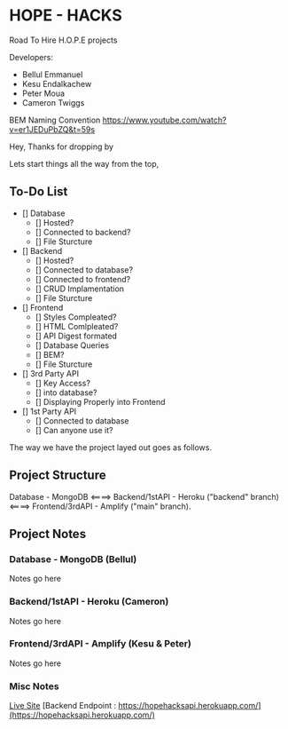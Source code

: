 # HOPE - HACKS
Road To Hire H.O.P.E projects

Developers: 

- Bellul Emmanuel
- Kesu Endalkachew
- Peter Moua
- Cameron Twiggs


BEM Naming Convention
https://www.youtube.com/watch?v=er1JEDuPbZQ&t=59s


Hey, Thanks for dropping by

Lets start things all the way from the top, 

## To-Do List

- [] Database
    - [] Hosted?
    - [] Connected to backend?
    - [] File Sturcture
- [] Backend
    - [] Hosted?
    - [] Connected to database?
    - [] Connected to frontend?
    - [] CRUD Implamentation
    - [] File Sturcture
- [] Frontend
    - [] Styles Compleated?
    - [] HTML Comlpleated?
    - [] API Digest formated
    - [] Database Queries
    - [] BEM?
    - [] File Sturcture
- [] 3rd Party API
    - [] Key Access?
    - [] into database?
    - [] Displaying Properly into Frontend
- [] 1st Party API
    - [] Connected to database
    - [] Can anyone use it?

The way we have the project layed out goes as follows.

## Project Structure 

Database - MongoDB <====> Backend/1stAPI - Heroku ("backend" branch) <====> Frontend/3rdAPI - Amplify ("main" branch).


## Project Notes

### Database - MongoDB (Bellul)
Notes go here

### Backend/1stAPI - Heroku (Cameron) 
Notes go here

### Frontend/3rdAPI - Amplify (Kesu & Peter)
Notes go here

### Misc Notes

[Live Site](https://main.dmaslsmzlhbs2.amplifyapp.com/)
[Backend Endpoint : https://hopehacksapi.herokuapp.com/](https://hopehacksapi.herokuapp.com/)